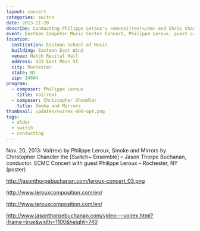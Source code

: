 ```yaml
---
layout: concert
categories: switch
date: 2013-11-20
describe: Conducting Philippe Leroux's <em>Voi(rex)</em> and Chris Chandler's <em>Smoke and Mirrors</em>, [Switch~ Ensemble].
event: Eastman Computer Music Center Concert, Philippe Leroux, guest composer.
location:
  institution: Eastman School of Music
  building: Eastman East Wind
  venue: Hatch Recital Hall
  address: 433 East Main St
  city: Rochester
  state: NY
  zip: 14604
program:
  - composer: Philippe Leroux
    title: Voi(rex)
  - composer: Christopher Chandler
    title: Smoke and Mirrors
thumbnail: updates/voirex-400-opt.png    
tags:
  - older
  - switch
  - conducting
---
```


Nov. 20, 2013: Voi(rex) by Philippe Leroux, Smoke and Mirrors by Christopher Chandler the [Switch~ Ensemble] – Jason Thorpe Buchanan, conductor. ECMC Concert with guest Philippe Leroux – Rochester, NY (poster)

http://jasonthorpebuchanan.com/leroux-concert_03.png

http://www.lerouxcomposition.com/en/

http://www.lerouxcomposition.com/en/

http://www.jasonthorpebuchanan.com/video---voirex.html?iframe=true&width=1100&height=740
